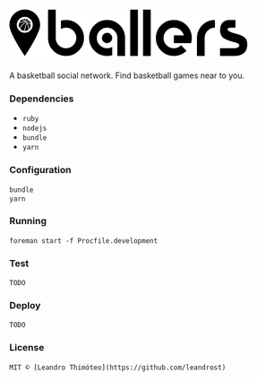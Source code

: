 # ![Ballers](media/logo.png)

A basketball social network. Find basketball games near to you.

### Dependencies
* `ruby`
* `nodejs`
* `bundle`
* `yarn`

### Configuration
```
bundle
yarn
```

### Running
```
foreman start -f Procfile.development
```

### Test
```
TODO
```

### Deploy
```
TODO
```

### License
```
MIT © [Leandro Thimóteo](https://github.com/leandrost)
```
